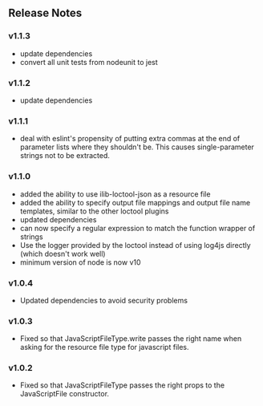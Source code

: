 ## Release Notes

### v1.1.3

- update dependencies
- convert all unit tests from nodeunit to jest

### v1.1.2

- update dependencies

### v1.1.1

- deal with eslint's propensity of putting extra commas at the end of parameter lists
  where they shouldn't be. This causes single-parameter strings not to be extracted.

### v1.1.0

- added the ability to use ilib-loctool-json as a resource file
- added the ability to specify output file mappings and
  output file name templates, similar to the other loctool plugins
- updated dependencies
- can now specify a regular expression to match the function wrapper of
  strings
- Use the logger provided by the loctool instead of using log4js directly (which doesn't
  work well)
- minimum version of node is now v10

### v1.0.4

- Updated dependencies to avoid security problems

### v1.0.3

- Fixed so that JavaScriptFileType.write passes the right name when asking for the resource
file type for javascript files.

### v1.0.2

- Fixed so that JavaScriptFileType passes the right props to
the JavaScriptFile constructor.
